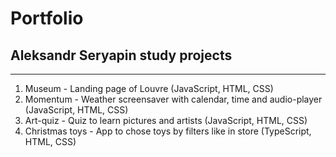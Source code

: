 # Portfolio 
## Aleksandr Seryapin study projects
---------------------------------------------

1. Museum - Landing page of Louvre (JavaScript, HTML, CSS)
2. Momentum - Weather screensaver with calendar, time and audio-player (JavaScript, HTML, CSS)
3. Art-quiz - Quiz to learn pictures and artists (JavaScript, HTML, CSS)
4. Christmas toys - App to chose toys by filters like in store (TypeScript, HTML, CSS)